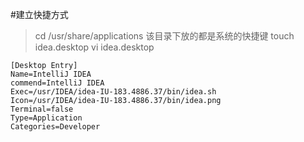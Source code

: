 #建立快捷方式
> cd /usr/share/applications
该目录下放的都是系统的快捷键
>touch idea.desktop
>vi idea.desktop
```
[Desktop Entry]
Name=IntelliJ IDEA
commend=IntelliJ IDEA
Exec=/usr/IDEA/idea-IU-183.4886.37/bin/idea.sh
Icon=/usr/IDEA/idea-IU-183.4886.37/bin/idea.png
Terminal=false
Type=Application
Categories=Developer
```